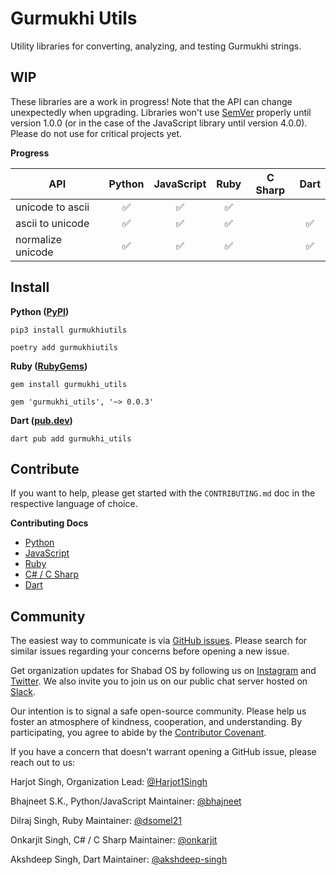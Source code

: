 # Gurmukhi Utils

Utility libraries for converting, analyzing, and testing Gurmukhi strings.

## WIP

These libraries are a work in progress! Note that the API can change unexpectedly when upgrading. Libraries won't use [SemVer](https://semver.org/) properly until version 1.0.0 (or in the case of the JavaScript library until version 4.0.0). Please do not use for critical projects yet.

**Progress**

| API               |       Python       |     JavaScript     |        Ruby        | C Sharp |        Dart        |
| ----------------- | :----------------: | :----------------: | :----------------: | :-----: | :----------------: |
| unicode to ascii  | :white_check_mark: | :white_check_mark: | :white_check_mark: |         |                    |
| ascii to unicode  | :white_check_mark: | :white_check_mark: | :white_check_mark: |         | :white_check_mark: |
| normalize unicode | :white_check_mark: | :white_check_mark: | :white_check_mark: |         | :white_check_mark: |

## Install

**Python ([PyPI](https://pypi.org/project/gurmukhiutils/))**

```shell
pip3 install gurmukhiutils
```

```shell
poetry add gurmukhiutils
```

<!-- **JavaScript ([npm](https://www.npmjs.com/package/gurmukhi-utils))**

```shell
npm i gurmukhi-utils
```

```html
<script src="https://unpkg.com/gurmukhi-utils@^3.2.2" />
``` -->

**Ruby ([RubyGems](https://rubygems.org/gems/gurmukhi_utils))**

```shell
gem install gurmukhi_utils
```

```shell
gem 'gurmukhi_utils', '~> 0.0.3'
```

**Dart ([pub.dev](https://pub.dev/packages/gurmukhi_utils))**

```shell
dart pub add gurmukhi_utils
```

## Contribute

If you want to help, please get started with the `CONTRIBUTING.md` doc in the respective language of choice.

**Contributing Docs**

- [Python](/python/CONTRIBUTING.md)
- [JavaScript](/javascript/CONTRIBUTING.md)
- [Ruby](/ruby/CONTRIBUTING.md)
- [C# / C Sharp](/csharp/CONTRIBUTING.md)
- [Dart](/dart/CONTRIBUTING.md)

## Community

The easiest way to communicate is via [GitHub issues](https://github.com/shabados/gurmukhi-utils/issues). Please search for similar issues regarding your concerns before opening a new issue.

Get organization updates for Shabad OS by following us on [Instagram](https://www.instagram.com/shabad_os/) and [Twitter](https://twitter.com/shabad_os/). We also invite you to join us on our public chat server hosted on [Slack](https://chat.shabados.com/).

Our intention is to signal a safe open-source community. Please help us foster an atmosphere of kindness, cooperation, and understanding. By participating, you agree to abide by the [Contributor Covenant](https://www.contributor-covenant.org/version/2/0/code_of_conduct/).

If you have a concern that doesn't warrant opening a GitHub issue, please reach out to us:

Harjot Singh, Organization Lead: [@Harjot1Singh](https://github.com/Harjot1Singh)

Bhajneet S.K., Python/JavaScript Maintainer: [@bhajneet](https://github.com/bhajneet/)

Dilraj Singh, Ruby Maintainer: [@dsomel21](https://github.com/dsomel21)

Onkarjit Singh, C# / C Sharp Maintainer: [@onkarjit](https://github.com/onkarjit)

Akshdeep Singh, Dart Maintainer: [@akshdeep-singh](https://github.com/akshdeep-singh)
